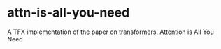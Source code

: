 # attn-is-all-you-need
A TFX implementation of the paper on transformers, Attention is All You Need
